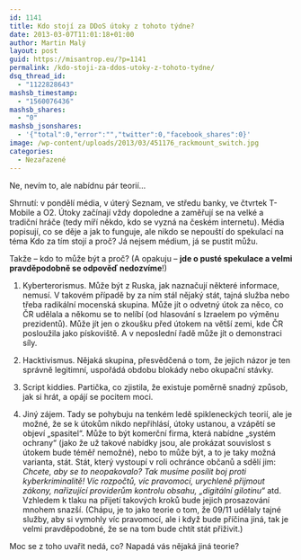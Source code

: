 ```yaml
---
id: 1141
title: Kdo stojí za DDoS útoky z tohoto týdne?
date: 2013-03-07T11:01:18+01:00
author: Martin Malý
layout: post
guid: https://misantrop.eu/?p=1141
permalink: /kdo-stoji-za-ddos-utoky-z-tohoto-tydne/
dsq_thread_id:
  - "1122828643"
mashsb_timestamp:
  - "1560076436"
mashsb_shares:
  - "0"
mashsb_jsonshares:
  - '{"total":0,"error":"","twitter":0,"facebook_shares":0}'
image: /wp-content/uploads/2013/03/451176_rackmount_switch.jpg
categories:
  - Nezařazené
---
```

Ne, nevím to, ale nabídnu pár teorií&#8230;

<!--more-->

Shrnutí: v pondělí média, v úterý Seznam, ve středu banky, ve čtvrtek T-Mobile a O2. Útoky začínají vždy dopoledne a zaměřují se na velké a tradiční hráče (tedy míří někdo, kdo se vyzná na českém internetu). Média popisují, co se děje a jak to funguje, ale nikdo se nepouští do spekulací na téma Kdo za tím stojí a proč? Já nejsem médium, já se pustit můžu.

Takže &#8211; kdo to může být a proč? (A opakuju &#8211; **jde o pusté spekulace a velmi pravděpodobně se odpověď nedozvíme**!)

1. Kyberterorismus. Může být z Ruska, jak naznačují některé informace, nemusí. V takovém případě by za ním stál nějaký stát, tajná služba nebo třeba radikální mocenská skupina. Může jít o odvetný útok za něco, co ČR udělala a někomu se to nelíbí (od hlasování s Izraelem po výměnu prezidentů). Může jít jen o zkoušku před útokem na větší zemi, kde ČR posloužila jako pískoviště. A v neposlední řadě může jít o demonstraci síly.

2. Hacktivismus. Nějaká skupina, přesvědčená o tom, že jejich názor je ten správně legitimní, uspořádá obdobu blokády nebo okupační stávky.

3. Script kiddies. Partička, co zjistila, že existuje poměrně snadný způsob, jak si hrát, a opájí se pocitem moci.

4. Jiný zájem. Tady se pohybuju na tenkém ledě spikleneckých teorií, ale je možné, že se k útokům nikdo nepřihlásí, útoky ustanou, a vzápětí se objeví &#8222;spasitel&#8220;. Může to být komerční firma, která nabídne &#8222;systém ochrany&#8220; (jako že už takové nabídky jsou, ale prokázat souvislost s útokem bude téměř nemožné), nebo to může být, a to je taky možná varianta, stát. Stát, který vystoupí v roli ochránce občanů a sdělí jim: _Chcete, aby se to neopakovalo? Tak musíme posílit boj proti kyberkriminalitě! Víc rozpočtů, víc pravomocí, urychleně přijmout zákony, nařizující providerům kontrolu obsahu, &#8222;digitální gilotinu&#8220;_ atd. Vzhledem k tlaku na přijetí takových kroků bude jejich prosazování mnohem snazší. (Chápu, je to jako teorie o tom, že 09/11 udělaly tajné služby, aby si vymohly víc pravomocí, ale i když bude příčina jiná, tak je velmi pravděpodobné, že se na tom bude chtít stát přiživit.)

Moc se z toho uvařit nedá, co? Napadá vás nějaká jiná teorie?